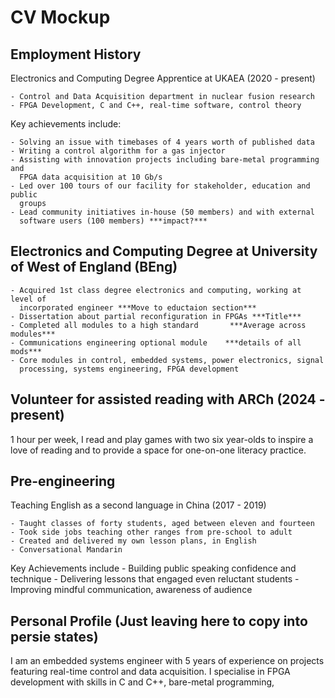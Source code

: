 CV Mockup
=========


Employment History
------------------

Electronics and Computing Degree Apprentice at UKAEA (2020 - present)

    - Control and Data Acquisition department in nuclear fusion research
    - FPGA Development, C and C++, real-time software, control theory

Key achievements include: 

    - Solving an issue with timebases of 4 years worth of published data
    - Writing a control algorithm for a gas injector
    - Assisting with innovation projects including bare-metal programming and 
      FPGA data acquisition at 10 Gb/s
    - Led over 100 tours of our facility for stakeholder, education and public
      groups
    - Lead community initiatives in-house (50 members) and with external 
      software users (100 members) ***impact?***

Electronics and Computing Degree at University of West of England (BEng) 
------------------------------------------------------------------------

    - Acquired 1st class degree electronics and computing, working at level of
      incorporated engineer ***Move to eductaion section***
    - Dissertation about partial reconfiguration in FPGAs ***Title***
    - Completed all modules to a high standard       ***Average across modules***
    - Communications engineering optional module    ***details of all mods***
    - Core modules in control, embedded systems, power electronics, signal 
      processing, systems engineering, FPGA development

Volunteer for assisted reading with ARCh (2024 - present)
---------------------------------------------------------

1 hour per week, I read and play games with two six year-olds to inspire a love
of reading and to provide a space for one-on-one literacy practice.

Pre-engineering
---------------

Teaching English as a second language in China (2017 - 2019)

    - Taught classes of forty students, aged between eleven and fourteen
    - Took side jobs teaching other ranges from pre-school to adult
    - Created and delivered my own lesson plans, in English
    - Conversational Mandarin

Key Achievements include
    - Building public speaking confidence and technique
    - Delivering lessons that engaged even reluctant students
    - Improving mindful communication, awareness of audience 

Personal Profile (Just leaving here to copy into persie states)
----------------

I am an embedded systems engineer with 5 years of experience on projects
featuring real-time control and data acquisition. I specialise in FPGA
development with skills in C and C++, bare-metal programming, 
